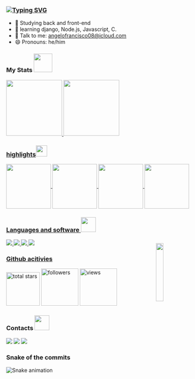 ### [![Typing SVG](https://readme-typing-svg.herokuapp.com?font=Fira+Code&duration=2000&pause=1000&color=F2F7A7&center=falso&vCenter=falso&width=435&lines=Ol%C3%A1%2C+eu+sou+o+%C3%82ngelo+%F0%9F%96%96;Olhe+o+meu+perfil+%F0%9F%98%8E%E2%9C%A8;J%C3%A1+olhou%3F+%F0%9F%91%80;O+que+achou%3F+bom%2C+n%C3%A9%3F!+%F0%9F%A6%B8%E2%80%8D%E2%99%82%EF%B8%8F;Se+sim%2C+me+mande+um+mensagem+%F0%9F%93%A8)](https://git.io/typing-svg)

- 🔭 Studying back and front-end
- 🌱 learning django, Node.js, Javascript, C.
- 💬 Talk to me: angelofrancisco08@icloud.com
- 😄 Pronouns: he/him

### My Stats             <img src="https://media.giphy.com/media/WUlplcMpOCEmTGBtBW/giphy.gif" width="50">
<a href="https://github.com/angelofran">
<img height="150em" src="https://github-readme-stats-git-masterrstaa-rickstaa.vercel.app/api?username=angelofran&show_icons=true&theme=dark&include_all_commits=true&count_private=true"/>
<img height="150em" src="https://github-readme-stats-git-masterrstaa-rickstaa.vercel.app/api/top-langs/?username=angelofran&layout=compact&langs_count=7&theme=dark"/>
  
### highlights<img src="https://media.giphy.com/media/fvT2uzkzsSWmmkvl5g/giphy.gif" width="30px">
<img align="center" height="120em" src="https://github-readme-stats-git-masterrstaa-rickstaa.vercel.app/api/pin/?username=angelofran&repo=angelofran"/>
<img align="center" height="120em" src="https://github-readme-stats-git-masterrstaa-rickstaa.vercel.app/api/pin/?username=angelofran&repo=Bot-discord"/>
<img align="center" height="120em" src="https://github-readme-stats-git-masterrstaa-rickstaa.vercel.app/api/pin/?username=angelofran&repo=Gerador-de-senhas"/>
<img align="center" height="120em" src="https://github-readme-stats-git-masterrstaa-rickstaa.vercel.app/api/pin/?username=angelofran&repo=gerenciador-de-senhas-com-python"/>
  
### Languages and software <img src="https://gifimage.net/wp-content/uploads/2018/06/tecnologia-gif-animado.gif" width="40px">
<img style = "margin-top: 10px;" align="right" width = "20%" src="https://media1.giphy.com/media/BnkbPIXYr0DTUBpOHF/giphy.gif?cid=6c09b952kgx0uuagghzw9fu7imalkttvx3q99s5bvv42f32m&rid=giphy.gif&ct=s">
<img src="https://img.shields.io/badge/HTML5-E34F26?style=style=flat-square&logo=html5&logoColor=white">
<img src="https://img.shields.io/badge/CSS3-1572B6?style=style=flat-square&logo=css3&logoColor=white">
<img src="https://img.shields.io/badge/Python-fff?style=style=flat-square&logo=python&logoColor=green">
<img src="https://img.shields.io/badge/MySql-white?style=style=flat-square&logo=mysql&logoColor=green">
 
### Github acitivies
<p align="left">
  <a href="https://github.com/angelofran?tab=repositories&sort=stargazers">
    <img alt="total stars" title="Total stars on GitHub" src="https://custom-icon-badges.herokuapp.com/badge/dynamic/json?logo=star&color=55960c&labelColor=488207&label=Stars&style=for-the-badge&query=%24.stars&url=https://api.github-star-counter.workers.dev/user/angelofran"  width="90px"/></a>
  <a href="https://github.com/angelofran?tab=followers">
    <img alt="followers" title="Follow me on Github" src="https://custom-icon-badges.herokuapp.com/github/followers/angelofran?color=236ad3&labelColor=1155ba&style=for-the-badge&logo=person-add&label=Follow&logoColor=white" width="100px"/></a>
  <a href="https://github.com/angelofran">
    <img alt="views" title="GitHub profile views" src="https://shields-io-visitor-counter.herokuapp.com/badge?page=angelofran&style=for-the-badge" width="100px" /></a>
</p>
  
### Contacts  <img src="https://thumbs.gfycat.com/SingleInsecureAnhinga-max-1mb.gif" width="40px">
<a href="https://www.instagram.com/angelofran_/" target="_blank"><img src="https://img.shields.io/badge/-Instagram-%23E4405F?style=for-the-badge&logo=instagram&logoColor=white" target="_blank"></a>
<a href = "mailto:angelofrancisco08@icloud.com"><img src="https://img.shields.io/badge/-Gmail-%23333?style=for-the-badge&logo=gmail&logoColor=white" target="_blank"></a>
  <a href = "https://wa.me/244926422462?text=Oi, vim do github."><img src="https://img.shields.io/badge/-Whatsapp-00ff00?style=for-the-badge&logo=whatsapp&logoColor=white" target="_blank"></a>
### Snake of the commits 

![Snake animation](https://github.com/angelofran/angelofran/blob/output/github-contribution-grid-snake.svg)
